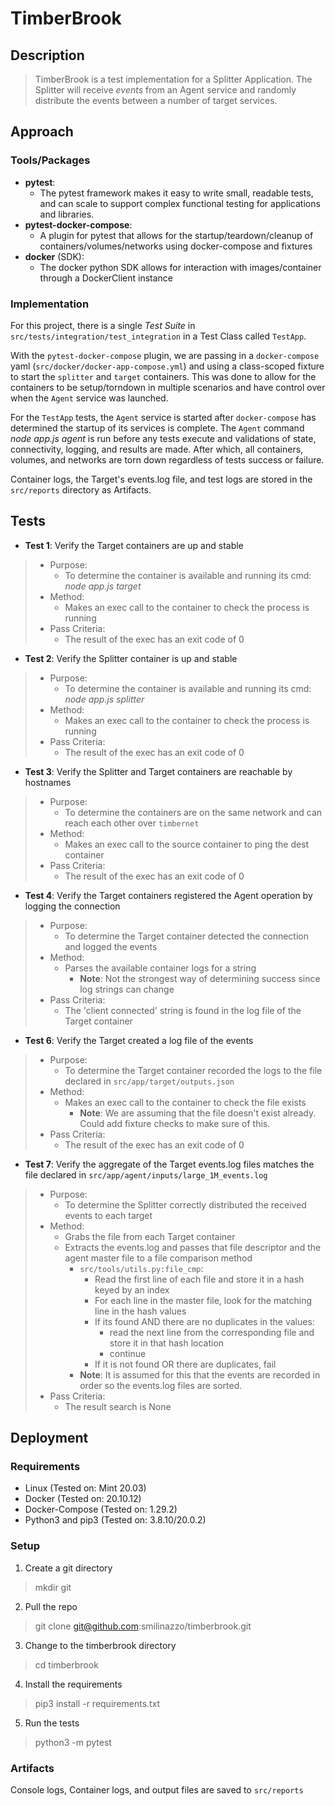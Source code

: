 # TimberBrook

## Description

> TimberBrook is a test implementation for a Splitter Application. The Splitter will receive *events* from an Agent 
> service and randomly distribute the events between a number of target services. 

## Approach

### Tools/Packages
* **pytest**:
  * The pytest framework makes it easy to write small, readable tests, and can scale to support complex functional testing for applications and libraries.
* **pytest-docker-compose**:
  * A plugin for pytest that allows for the startup/teardown/cleanup of containers/volumes/networks using docker-compose and fixtures
* **docker** (SDK):
  * The docker python SDK allows for interaction with images/container through a DockerClient instance

### Implementation

For this project, there is a single *Test Suite* in `src/tests/integration/test_integration` in a Test Class 
called `TestApp`. 

With the `pytest-docker-compose` plugin, we are passing in a `docker-compose` yaml 
(`src/docker/docker-app-compose.yml`) and using a class-scoped fixture to start the `splitter` and `target` containers.
This was done to allow for the containers to be setup/torndown in multiple scenarios and have control over when the 
`Agent` service was launched.

For the `TestApp` tests, the `Agent` service is started after `docker-compose` has determined the startup of its 
services is complete. The `Agent` command *node app.js agent* is run before any tests execute and validations of state, 
connectivity, logging, and results are made. After which, all containers, volumes, and networks are torn down 
regardless of tests success or failure.

Container logs, the Target's events.log file, and test logs are stored in the `src/reports` directory as Artifacts. 

## Tests

* **Test 1**: Verify the Target containers are up and stable
>  * Purpose:
>    * To determine the container is available and running its cmd: *node app.js target*
>  * Method:
>    * Makes an exec call to the container to check the process is running
>  * Pass Criteria:
>    * The result of the exec has an exit code of 0

* **Test 2**: Verify the Splitter container is up and stable
>  * Purpose:
>    * To determine the container is available and running its cmd: *node app.js splitter*
>  * Method:
>    * Makes an exec call to the container to check the process is running
>  * Pass Criteria:
>    * The result of the exec has an exit code of 0

* **Test 3**: Verify the Splitter and Target containers are reachable by hostnames
>  * Purpose:
>    * To determine the containers are on the same network and can reach each other over `timbernet`
>  * Method:
>    * Makes an exec call to the source container to ping the dest container
>  * Pass Criteria:
>    * The result of the exec has an exit code of 0

* **Test 4**: Verify the Target containers registered the Agent operation by logging the connection
>  * Purpose:
>    * To determine the Target container detected the connection and logged the events
>  * Method:
>    * Parses the available container logs for a string
>      * **Note**: Not the strongest way of determining success since log strings can change
>  * Pass Criteria:
>    * The 'client connected' string is found in the log file of the Target container

* **Test 6**: Verify the Target created a log file of the events
>  * Purpose:
>    * To determine the Target container recorded the logs to the file declared in `src/app/target/outputs.json`
>  * Method:
>    * Makes an exec call to the container to check the file exists
>      * **Note**: We are assuming that the file doesn't exist already. Could add fixture checks to make sure of this.
>  * Pass Criteria:
>    * The result of the exec has an exit code of 0

* **Test 7**: Verify the aggregate of the Target events.log files matches the file declared in `src/app/agent/inputs/large_1M_events.log`
>  * Purpose:
>    * To determine the Splitter correctly distributed the received events to each target
>  * Method:
>    * Grabs the file from each Target container
>    * Extracts the events.log and passes that file descriptor and the agent master file to a file comparison method
>      * `src/tools/utils.py:file_cmp`:
>        * Read the first line of each file and store it in a hash keyed by an index
>        * For each line in the master file, look for the matching line in the hash values
>        * If its found AND there are no duplicates in the values:
>           * read the next line from the corresponding file and store it in that hash location
>           * continue
>        * If it is not found OR there are duplicates, fail
>       * **Note**: It is assumed for this that the events are recorded in order so the events.log files are sorted.
>  * Pass Criteria:
>      * The result search is None

## Deployment

### Requirements
* Linux (Tested on: Mint 20.03)
* Docker (Tested on: 20.10.12)
* Docker-Compose (Tested on: 1.29.2)
* Python3 and pip3 (Tested on: 3.8.10/20.0.2)

### Setup
1. Create a git directory
> mkdir git

2. Pull the repo
> git clone git@github.com:smilinazzo/timberbrook.git

3. Change to the timberbrook directory
> cd timberbrook

4. Install the requirements
> pip3 install -r requirements.txt

5. Run the tests
> python3 -m pytest

### Artifacts
Console logs, Container logs, and output files are saved to `src/reports`
